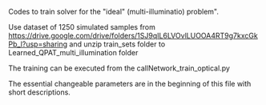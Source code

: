 

Codes to train solver for the "ideal" (multi-illuminatio) problem".


Use dataset of 1250 simulated samples from https://drive.google.com/drive/folders/1SJ9qIL6LVOvlLUOOA4RT9g7kxcGkPb_l?usp=sharing and unzip train_sets folder
to Learned_QPAT_multi_illumination folder

The training can be executed from the callNetwork_train_optical.py

The essential changeable parameters are in the beginning of this file with short descriptions. 



